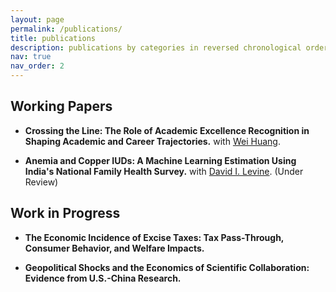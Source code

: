 ```yaml
---
layout: page
permalink: /publications/
title: publications
description: publications by categories in reversed chronological order. generated by jekyll-scholar.
nav: true
nav_order: 2
---
```


## Working Papers

- **Crossing the Line: The Role of Academic Excellence Recognition in Shaping Academic and Career Trajectories.** with [Wei Huang](https://huangweipku.com/).

- **Anemia and Copper IUDs: A Machine Learning Estimation Using India's National Family Health Survey.** with [David I. Levine](https://haas.berkeley.edu/faculty/david-i-levine/). (Under Review)

## Work in Progress

- **The Economic Incidence of Excise Taxes: Tax Pass-Through, Consumer Behavior, and Welfare Impacts.**

- **Geopolitical Shocks and the Economics of Scientific Collaboration: Evidence from U.S.-China Research.**
